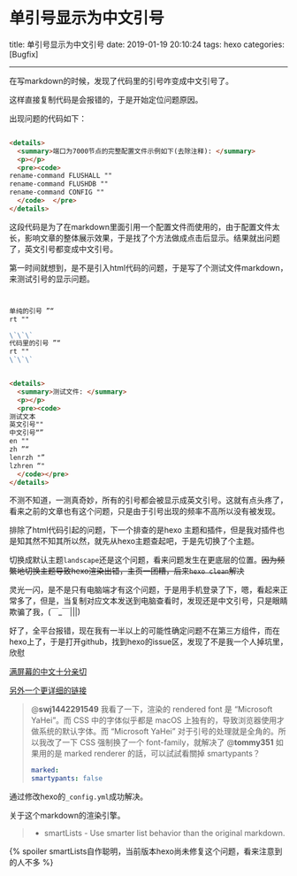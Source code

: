 
# 单引号显示为中文引号

title: 单引号显示为中文引号
date: 2019-01-19 20:10:24
tags: hexo
categories: [Bugfix]

----

在写markdown的时候，发现了代码里的引号咋变成中文引号了。

这样直接复制代码是会报错的，于是开始定位问题原因。

出现问题的代码如下：

```html

<details>
  <summary>端口为7000节点的完整配置文件示例如下(去除注释): </summary>
  <p></p>
  <pre><code>
rename-command FLUSHALL ""
rename-command FLUSHDB ""
rename-command CONFIG ""
  </code>  </pre>
</details>
```

这段代码是为了在markdown里面引用一个配置文件而使用的，由于配置文件太长，影响文章的整体展示效果，于是找了个方法做成点击后显示。结果就出问题了，英文引号都变成中文引号。



第一时间就想到，是不是引入html代码的问题，于是写了个测试文件markdown，来测试引号的显示问题。

```markdown


单纯的引号 ”“
rt ""

\`\`\`
代码里的引号 ”“
rt ""
\`\`\`


<details>
  <summary>测试文件: </summary>
  <p></p>
  <pre><code>
测试文本
英文引号""
中文引号“”
en ""
zh ”“
lenrzh "”
lzhren “"
  </code></pre>
</details>
```

不测不知道，一测真奇妙，所有的引号都会被显示成英文引号。这就有点头疼了，看来之前的文章也有这个问题，只是由于引号出现的频率不高所以没有被发现。



排除了html代码引起的问题，下一个排查的是hexo 主题和插件，但是我对插件也是知其然不知其所以然，就先从hexo主题查起吧，于是先切换了个主题。



切换成默认主题`landscape`还是这个问题，看来问题发生在更底层的位置。<del>因为频繁地切换主题导致hexo渲染出错，主页一团糟，后来`hexo clean`解决</del>



灵光一闪，是不是只有电脑端才有这个问题，于是用手机登录了下，嗯，看起来正常多了，但是，当复制对应文本发送到电脑查看时，发现还是中文引号，只是眼睛欺骗了我，(￣_￣|||)



好了，全平台报错，现在我有一半以上的可能性确定问题不在第三方组件，而在hexo上了，于是打开github，找到hexo的issue区，发现了不是我一个人掉坑里，欣慰

[满屏幕的中文十分亲切](https://github.com/hexojs/hexo/issues/1981)

[另外一个更详细的链接](<https://github.com/theme-next/hexo-theme-next/issues/462>)





> @**swj1442291549** 我看了一下，渲染的 rendered font 是 “Microsoft YaHei”。而 CSS 中的字体似乎都是 macOS 上独有的，导致浏览器使用才做系统的默认字体。而 “Microsoft YaHei” 对于引号的处理就是全角的。所以我改了一下 CSS 强制换了一个 font-family，就解决了
> @**tommy351** 如果用的是 marked renderer 的話，可以試試看關掉 smartypants？
>
> ```yml
> marked:
> smartypants: false
> ```



通过修改hexo的`_config.yml`成功解决。

关于这个markdown的渲染引擎。

> - smartLists - Use smarter list behavior than the original markdown.



{% spoiler smartLists自作聪明，当前版本hexo尚未修复这个问题，看来注意到的人不多 %}

